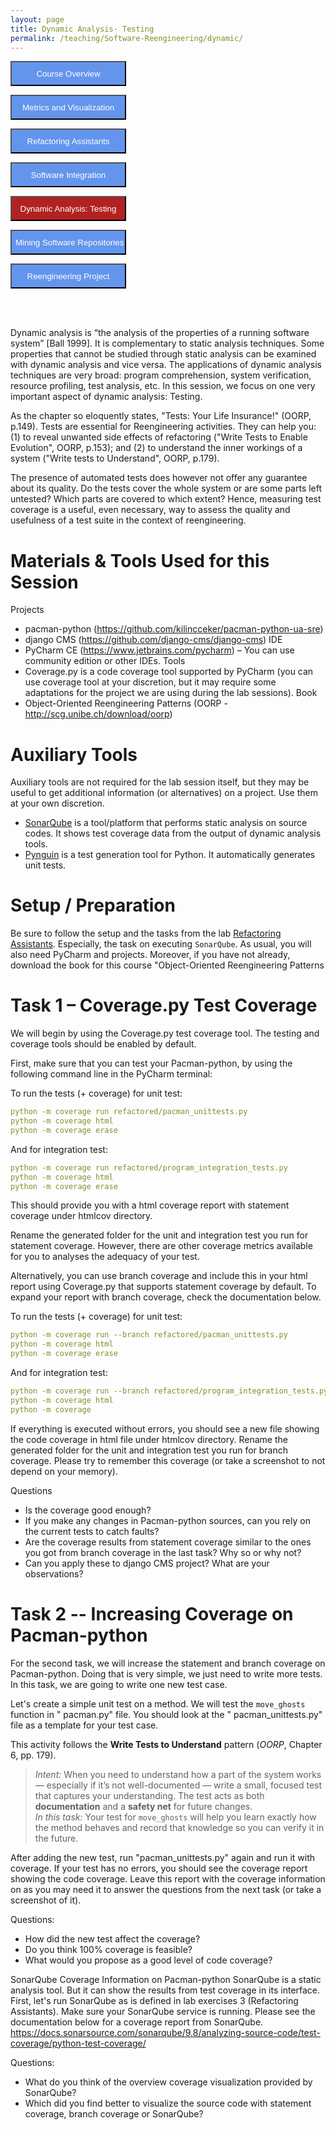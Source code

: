 ```yaml
---
layout: page
title: Dynamic Analysis- Testing
permalink: /teaching/Software-Reengineering/dynamic/
---
```


<form action="/teaching/Software-Reengineering/">
    <input type="submit" style="background-color:cornflowerblue;color:white;width:185px;
height:40px;" value="Course Overview" />
</form>
<form action="/teaching/Software-Reengineering/metrics/">
    <input type="submit" style="background-color:cornflowerblue;color:white;width:185px;
height:40px;" value="Metrics and Visualization" />
</form>
<form action="/teaching/Software-Reengineering/refactoring/">
    <input type="submit" style="background-color:cornflowerblue;color:white;width:185px;
height:40px;" value="Refactoring Assistants" />
</form>
<form action="/teaching/Software-Reengineering/integration/">
    <input type="submit" style="background-color:cornflowerblue;color:white;width:185px;
height:40px;" value="Software Integration" />
</form>
<form action="/teaching/Software-Reengineering/dynamic/">
    <input type="submit" style="background-color:firebrick;color:white;width:185px;
height:40px;" value="Dynamic Analysis: Testing" />
</form>
<form action="/teaching/Software-Reengineering/msr/">
    <input type="submit" style="background-color:cornflowerblue;color:white;width:185px;
height:40px;" value="Mining Software Repositories" />
</form>
<form action="/teaching/Software-Reengineering/project/">
    <input type="submit" style="background-color:cornflowerblue;color:white;width:185px;
height:40px;" value="Reengineering Project" />
</form>

<br/>
<br/>

Dynamic analysis is “the analysis of the properties of a running software system” 
[Ball 1999]. 
It is complementary to static analysis techniques. Some properties that cannot be 
studied through static analysis can be examined with dynamic analysis and vice versa. 
The applications of dynamic analysis techniques are very broad: program comprehension, 
system verification, resource profiling, test analysis, etc. In this session, we focus on 
one very important aspect of dynamic analysis: Testing.

As the chapter so eloquently states, "Tests: Your Life Insurance!" (OORP, p.149). 
Tests are essential for Reengineering activities. They can help you: (1) to reveal unwanted 
side effects of refactoring ("Write Tests to Enable Evolution", OORP, p.153); and (2) to 
understand the inner workings of a system ("Write tests to Understand", OORP, p.179). 

The presence of automated tests does however not offer any guarantee about its quality. 
Do the tests cover the whole system or are some parts left untested? 
Which parts are covered to which extent? Hence, measuring test coverage is a useful, even 
necessary, way to assess the quality and usefulness of a test suite in the context of reengineering.

Materials & Tools Used for this Session
===============
Projects 
- pacman-python (https://github.com/kilincceker/pacman-python-ua-sre)
- django CMS (https://github.com/django-cms/django-cms)
IDE 
- PyCharm CE (https://www.jetbrains.com/pycharm) – You can use community edition or other IDEs.
Tools
- Coverage.py is a code coverage tool supported by PyCharm (you can use coverage tool at your discretion, but it may require some adaptations for the project we are using during the lab sessions). 
Book 
- Object-Oriented Reengineering Patterns (OORP - http://scg.unibe.ch/download/oorp)

Auxiliary Tools
==========
Auxiliary tools are not required for the lab session itself, but they may be useful to get additional information (or alternatives) on a project. Use them at your own discretion. 
- [SonarQube](https://www.sonarsource.com/products/sonarqube/) is a tool/platform that performs static analysis on source codes. It shows test coverage data from the output of dynamic analysis tools.
- [Pynguin](https://github.com/se2p/pynguin) is a test generation tool for Python. It automatically generates unit tests.

Setup / Preparation
==============
Be sure to follow the setup and the tasks from the lab [Refactoring Assistants](/teaching/CS473-Fall2022/refactoring/). 
Especially, the task on executing ```SonarQube```. As usual, you will also need PyCharm and projects. 
Moreover, if you have not already, download the book for this course "Object-Oriented Reengineering Patterns

Task 1 – Coverage.py Test Coverage
===========
We will begin by using the Coverage.py test coverage tool. The testing and coverage tools should be enabled by default.

First, make sure that you can test your Pacman-python, by using the following command line in the PyCharm terminal:

To run the tests (+ coverage) for unit test:
```yaml
python -m coverage run refactored/pacman_unittests.py
python -m coverage html
python -m coverage erase
```
And for integration test:
```yaml
python -m coverage run refactored/program_integration_tests.py
python -m coverage html
python -m coverage erase
```
This should provide you with a html coverage report with statement coverage under htmlcov directory.

Rename the generated folder for the unit and integration test you run for statement coverage. However, there are other coverage metrics available for you to analyses the adequacy of your test.

Alternatively, you can use branch coverage and include this in your html report using Coverage.py that supports statement coverage by default. To expand your report with branch coverage, check the documentation below.

To run the tests (+ coverage) for unit test: 
```yaml
python -m coverage run --branch refactored/pacman_unittests.py
python -m coverage html
python -m coverage erase
```

And for integration test:
```yaml
python -m coverage run --branch refactored/program_integration_tests.py
python -m coverage html
python -m coverage 
```
If everything is executed without errors, you should see a new file showing the code coverage in html file under htmlcov directory. Rename the generated folder for the unit and integration test you run for branch coverage. Please try to remember this coverage (or take a screenshot to not depend on your memory).

Questions
- Is the coverage good enough?
- If you make any changes in Pacman-python sources, can you rely on the current tests to catch faults?
- Are the coverage results from statement coverage similar to the ones you got from branch coverage in the last task? Why so or why not?
- Can you apply these to django CMS project? What are your observations?

Task 2 -- Increasing Coverage on Pacman-python
===================
For the second task, we will increase the statement and branch coverage on Pacman-python. Doing that is very simple, we just need to write more tests. In this task, we are going to write one new test case.

Let's create a simple unit test on a method. We will test the `move_ghosts` function in " pacman.py" file. You should look at the " pacman_unittests.py" file as a template for your test case.

This activity follows the **Write Tests to Understand** pattern (*OORP*, Chapter 6, pp. 179).  
> *Intent:* When you need to understand how a part of the system works — especially if it’s not well-documented — write a small, focused test that captures your understanding. The test acts as both **documentation** and a **safety net** for future changes.  
> *In this task:* Your test for `move_ghosts` will help you learn exactly how the method behaves and record that knowledge so you can verify it in the future.


After adding the new test, run "pacman_unittests.py" again and run it with coverage. If your test has no errors, you should see the coverage report showing the code coverage. Leave this report with the coverage information on as you may need it to answer the questions from the next task (or take a screenshot of it).

Questions:
- How did the new test affect the coverage?
- Do you think 100% coverage is feasible?
- What would you propose as a good level of code coverage?

SonarQube Coverage Information on Pacman-python
SonarQube is a static analysis tool. But it can show the results from test coverage in its interface. First, let's run SonarQube as is defined in lab exercises 3 (Refactoring Assistants). Make sure your SonarQube service is running.  Please see the documentation below for a coverage report from SonarQube.
https://docs.sonarsource.com/sonarqube/9.8/analyzing-source-code/test-coverage/python-test-coverage/

Questions:
- What do you think of the overview coverage visualization provided by SonarQube?
- Which did you find better to visualize the source code with statement coverage, branch coverage or SonarQube?

